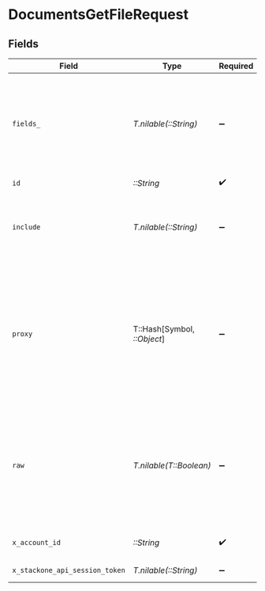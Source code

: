 # DocumentsGetFileRequest


## Fields

| Field                                                                                                                                                                                                                                                                                               | Type                                                                                                                                                                                                                                                                                                | Required                                                                                                                                                                                                                                                                                            | Description                                                                                                                                                                                                                                                                                         | Example                                                                                                                                                                                                                                                                                             |
| --------------------------------------------------------------------------------------------------------------------------------------------------------------------------------------------------------------------------------------------------------------------------------------------------- | --------------------------------------------------------------------------------------------------------------------------------------------------------------------------------------------------------------------------------------------------------------------------------------------------- | --------------------------------------------------------------------------------------------------------------------------------------------------------------------------------------------------------------------------------------------------------------------------------------------------- | --------------------------------------------------------------------------------------------------------------------------------------------------------------------------------------------------------------------------------------------------------------------------------------------------- | --------------------------------------------------------------------------------------------------------------------------------------------------------------------------------------------------------------------------------------------------------------------------------------------------- |
| `fields_`                                                                                                                                                                                                                                                                                           | *T.nilable(::String)*                                                                                                                                                                                                                                                                               | :heavy_minus_sign:                                                                                                                                                                                                                                                                                  | The comma separated list of fields that will be returned in the response (if empty, all fields are returned)                                                                                                                                                                                        | id,remote_id,name,description,url,size,file_format,path,owner_id,remote_owner_id,folder_id,remote_folder_id,drive_id,remote_drive_id,export_formats,default_download_format,created_at,updated_at,has_content,has_children,all_parent_folder_ids,remote_all_parent_folder_ids,unified_custom_fields |
| `id`                                                                                                                                                                                                                                                                                                | *::String*                                                                                                                                                                                                                                                                                          | :heavy_check_mark:                                                                                                                                                                                                                                                                                  | N/A                                                                                                                                                                                                                                                                                                 |                                                                                                                                                                                                                                                                                                     |
| `include`                                                                                                                                                                                                                                                                                           | *T.nilable(::String)*                                                                                                                                                                                                                                                                               | :heavy_minus_sign:                                                                                                                                                                                                                                                                                  | The comma separated list of fields that will be included in the response                                                                                                                                                                                                                            | all_parent_folder_ids                                                                                                                                                                                                                                                                               |
| `proxy`                                                                                                                                                                                                                                                                                             | T::Hash[Symbol, *::Object*]                                                                                                                                                                                                                                                                         | :heavy_minus_sign:                                                                                                                                                                                                                                                                                  | Query parameters that can be used to pass through parameters to the underlying provider request by surrounding them with 'proxy' key                                                                                                                                                                |                                                                                                                                                                                                                                                                                                     |
| `raw`                                                                                                                                                                                                                                                                                               | *T.nilable(T::Boolean)*                                                                                                                                                                                                                                                                             | :heavy_minus_sign:                                                                                                                                                                                                                                                                                  | Indicates that the raw request result should be returned in addition to the mapped result (default value is false)                                                                                                                                                                                  |                                                                                                                                                                                                                                                                                                     |
| `x_account_id`                                                                                                                                                                                                                                                                                      | *::String*                                                                                                                                                                                                                                                                                          | :heavy_check_mark:                                                                                                                                                                                                                                                                                  | The account identifier                                                                                                                                                                                                                                                                              |                                                                                                                                                                                                                                                                                                     |
| `x_stackone_api_session_token`                                                                                                                                                                                                                                                                      | *T.nilable(::String)*                                                                                                                                                                                                                                                                               | :heavy_minus_sign:                                                                                                                                                                                                                                                                                  | The session token                                                                                                                                                                                                                                                                                   |                                                                                                                                                                                                                                                                                                     |